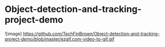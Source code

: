 # Object-detection-and-tracking-project-demo

![image] https://github.com/TechFinBrown/Object-detection-and-tracking-project-demo/blob/master/ezgif.com-video-to-gif.gif
